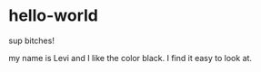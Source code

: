 # hello-world

sup bitches!

my name is Levi and I like the color black.
I find it easy to look at.
